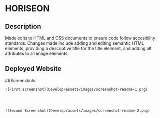 # HORISEON

## Description
Made edits to HTML and CSS documents to ensure code follow accesibility standards. Changes made include adding and editing semantic HTML elements, providing a descriptive title for the title elelment, and adding alt attributes to all image elements. 


## Deployed Website



##Screenshots

    ![First screenshot](Develop/assets/images/screenshot-readme-1.png)
   



    ![Second Screenshot](Develop/assets/images/screenshot-readme-2.png)
 
